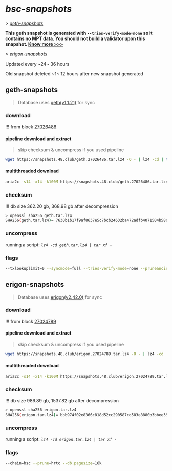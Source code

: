 # *bsc-snapshots*


*\> [geth-snapshots](#geth-snapshots)*

**This geth snapshot is generated with `--tries-verify-mode=none` so it contains no MPT data. You should not build a validator upon this snapshot. [Know more >>>](https://github.com/bnb-chain/bsc/pull/926)**

*\> [erigon-snapshots](#erigon-snapshots)*

Updated every ~24~ 36 hours

Old snapshot deleted ~1~ 12 hours after new snapshot generated

## geth-snapshots


> Database uses [geth(v1.1.21)](https://github.com/bnb-chain/bsc/releases/tag/v1.1.21) for sync


### download

<!-- begin_geth -->

!!! from block [27026486](https://bscscan.com/block/27026486)

#### pipeline download and extract
> skip checksum & uncompress if you used pipeline
```bash
wget https://snapshots.48.club/geth.27026486.tar.lz4 -O - | lz4 -cd | tar xf -
```

#### multithreaded download

```bash
aria2c -s14 -x14 -k100M https://snapshots.48.club/geth.27026486.tar.lz4 -o geth.tar.lz4
```


### checksum

!!! db size 362.20 gb, 368.98 gb after decompression
```bash
> openssl sha256 geth.tar.lz4
SHA256(geth.tar.lz4)= 7630b1b17f9af8637e5c7bcb24632ba472adfb4071504b580de7d57fff32b434
```

<!-- end_geth -->

### uncompress


running a script: _`lz4 -cd geth.tar.lz4 | tar xf -`_


### flags


```bash
--txlookuplimit=0 --syncmode=full --tries-verify-mode=none --pruneancient=true --diffblock=5000
```


## erigon-snapshots


> Database uses [erigon(v2.42.0)](https://github.com/ledgerwatch/erigon/releases/tag/v2.42.0) for sync


### download

<!-- begin_erigon -->

!!! from block [27024789](https://bscscan.com/block/27024789)

#### pipeline download and extract
> skip checksum & uncompress if you used pipeline
```bash
wget https://snapshots.48.club/erigon.27024789.tar.lz4 -O - | lz4 -cd | tar xf -
```

#### multithreaded download

```bash
aria2c -s14 -x14 -k100M https://snapshots.48.club/erigon.27024789.tar.lz4 -o erigon.tar.lz4
```


### checksum

!!! db size 986.89 gb, 1537.82 gb after decompression
```bash
> openssl sha256 erigon.tar.lz4
SHA256(erigon.tar.lz4)= bbb974f02e8366c818d52cc290587cd583e8880b3bbee3551f9a7e755baa18da
```

<!-- end_erigon -->


### uncompress


running a script: _`lz4 -cd erigon.tar.lz4 | tar xf -`_


### flags


```bash
--chain=bsc --prune=hrtc --db.pagesize=16k
```
